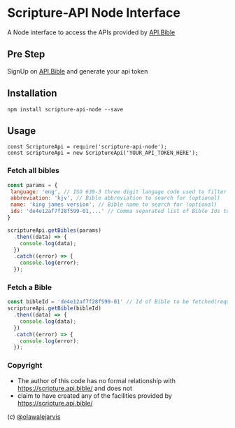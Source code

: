 # Scripture-API Node Interface
A Node interface to access the APIs provided by [API.Bible
](https://scripture.api.bible/)


## Pre Step
SignUp on [API.Bible](https://scripture.api.bible/) and generate your api token

## Installation
```
npm install scripture-api-node --save
```

## Usage
```
const ScriptureApi = require('scripture-api-node');
const scriptureApi = new ScriptureApi('YOUR_API_TOKEN_HERE');
```

### Fetch all bibles
```js
const params = {
 language: 'eng', // ISO 639-3 three digit langage code used to filter results, (optional)
 abbreviation: 'kjv', // Bible abbreviation to search for (optional)
 name: 'king james version', // Bible name to search for (optional)
 ids: 'de4e12af7f28f599-01,...' // Comma separated list of Bible Ids to return (optional)
}

scriptureApi.getBibles(params)
  .then((data) => {
    console.log(data);
  })
  .catch((error) => {
    console.log(error);
  });
```

### Fetch a Bible
```js
const bibleId = 'de4e12af7f28f599-01' // Id of Bible to be fetched(required)
scriptureApi.getBible(bibleId)
  .then((data) => {
    console.log(data);
  })
  .catch((error) => {
    console.log(error);
  });

```



### Copyright
 * The author of this code has no formal relationship with https://scripture.api.bible/ and does not
 * claim to have created any of the facilities provided by https://scripture.api.bible/

(c) [@olawalejarvis](https://github.com/olawalejarvis)
